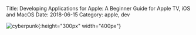 Title: Developing Applications for Apple: A Beginner Guide for Apple TV, iOS and MacOS
Date: 2018-06-15
Category: apple, dev

![cyberpunk](./cyberpunk/13.jpg){:height="300px" width="400px"}
